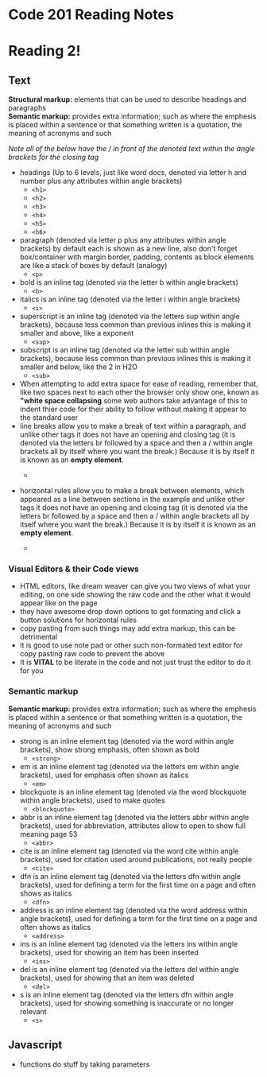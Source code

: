 # Code 201 Reading Notes

# Reading 2!

## Text

**Structural markup:** elements that can be used to describe headings and paragraphs  
**Semantic markup:** provides extra information; such as where the emphesis is placed within a sentence or that something written is a quotation, the meaning of acronyms and such  

*Note all of the below have the / in front of the denoted text within the angle brackets for the closing tag*  
* headings (Up to 6 levels, just like word docs, denoted via letter h and number plus any attributes within angle brackets)
	* ```<h1>```  
	* ```<h2>```  
	* ```<h3>```  
	* ```<h4>```  
	* ```<h5>```  
	* ```<h6>```  
* paragraph (denoted via letter p plus any attributes within angle brackets) by default each is shown as a new line, also don't forget box/container with margin border, padding, contents as block elements are like a stack of boxes by default (analogy)
	* ```<p>```  
* bold is an inline tag (denoted via the letter b within angle brackets) 
	* ```<b>```  
* italics is an inline tag (denoted via the letter i within angle brackets)
	* ```<i>```  
* superscript is an inline tag (denoted via the letters sup within angle brackets), because less common than previous inlines this is making it smaller and above, like a exponent
	* ```<sup>```  
* subscript is an inline tag (denoted via the letter sub within angle brackets), because less common than previous inlines this is making it smaller and below, like the 2 in H2O
	* ```<sub>```  
* When attempting to add extra space for ease of reading, remember that, like two spaces next to each other the browser only show one, known as **"white space collapsing** some web authors take advantage of this to indent thier code for their ability to follow without making it appear to the standard user
* line breaks allow you to make a break of text within a paragraph, and unlike other tags it does not have an opening and closing tag (it is denoted via the letters br followed by a space and then a / within angle brackets all by itself where you want the break.) Because it is by itself it is known as an **empty element**.  
	* ~~~<br />```
* horizontal rules allow you to make a break between elements, which appeared as a line between sections in the example and unlike other tags it does not have an opening and closing tag (it is denoted via the letters br followed by a space and then a / within angle brackets all by itself where you want the break.) Because it is by itself it is known as an **empty element**.  
	* ~~~<hr />```
	
### Visual Editors & their Code views

* HTML editors, like dream weaver can give you two views of what your editing, on one side showing the raw code and the other what it would appear like on the page
* they have awesome drop down options to get formating and click a button solutions for horizontal rules
* copy pasting from such things may add extra markup, this can be detrimental
* it is good to use note pad or other such non-formated text editor for copy pasting raw code to prevent the above
* It is **VITAL** to be literate in the code and not just trust the editor to do it for you

### Semantic markup
**Semantic markup:** provides extra information; such as where the emphesis is placed within a sentence or that something written is a quotation, the meaning of acronyms and such


* strong is an inline element tag (denoted via the word within angle brackets), show strong emphasis, often shown as bold
	* ```<strong>```  
* em is an inline element tag (denoted via the letters em within angle brackets), used for emphasis often shown as italics
	* ```<em>```  
* blockquote is an inline element tag (denoted via the word blockquote within angle brackets), used to make quotes
	* ```<blockquote>```  
* abbr is an inline element tag (denoted via the letters abbr within angle brackets), used for abbreviation, attributes allow to open to show full meaning page 53
	* ```<abbr>```  
* cite is an inline element tag (denoted via the word cite within angle brackets), used for citation used around publications, not really people
	* ```<cite>```  
* dfn is an inline element tag (denoted via the letters dfn within angle brackets), used for defining a term for the first time on a page and often shows as italics
	* ```<dfn>```  
* address is an inline element tag (denoted via the word address within angle brackets), used for defining a term for the first time on a page and often shows as italics
	* ```<address>```  
* ins is an inline element tag (denoted via the letters ins within angle brackets), used for showing an item has been inserted
	* ```<ins>```  
* del is an inline element tag (denoted via the letters del within angle brackets), used for showing that an item was deleted 
	* ```<del>```
* s is an inline element tag (denoted via the letters dfn within angle brackets), used for showing something is inaccurate or no longer relevant
	* ```<s>```
	
## Javascript

* functions do stuff by taking parameters
